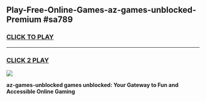 
## Play-Free-Online-Games-az-games-unblocked-Premium #sa789
<h3>
<a href="https://premium.freeplayer.one?title=az-games-unblocked&ref=8M">CLICK TO PLAY</a></h3>
<hr>

<h3>
<a href="https://premium.freeplayer.one?title=az-games-unblocked&ref=8M">CLICK 2 PLAY</a>
  
</h3>

<a href="https://premium.freeplayer.one?title=az-games-unblocked&ref=8M"><img src="https://clearcache.store/games.png"></a>


**az-games-unblocked games unblocked: Your Gateway to Fun and Accessible Online Gaming**

